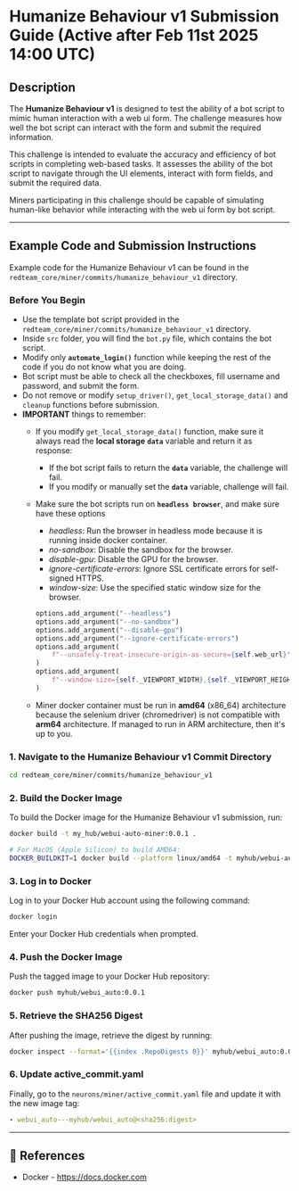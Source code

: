 # Humanize Behaviour v1 Submission Guide (Active after Feb 11st 2025 14:00 UTC)

## Description

The **Humanize Behaviour v1** is designed to test the ability of a bot script to mimic human interaction with a web ui form. The challenge measures how well the bot script can interact with the form and submit the required information.

This challenge is intended to evaluate the accuracy and efficiency of bot scripts in completing web-based tasks. It assesses the ability of the bot script to navigate through the UI elements, interact with form fields, and submit the required data.

Miners participating in this challenge should be capable of simulating human-like behavior while interacting with the web ui form by bot script.

---

## Example Code and Submission Instructions

Example code for the Humanize Behaviour v1 can be found in the `redteam_core/miner/commits/humanize_behaviour_v1` directory.

### Before You Begin

- Use the template bot script provided in the `redteam_core/miner/commits/humanize_behaviour_v1` directory.
- Inside `src` folder, you will find the `bot.py` file, which contains the bot script.
- Modify only **`automate_login()`** function while keeping the rest of the code if you do not know what you are doing.
- Bot script must be able to check all the checkboxes, fill username and password, and submit the form.
- Do not remove or modify `setup_driver()`, `get_local_storage_data()` and `cleanup` functions before submission.
- **IMPORTANT** things to remember:
    - If you modify `get_local_storage_data()` function, make sure it always read the **local storage** **`data`** variable and return it as response:
        - If the bot script fails to return the **`data`** variable, the challenge will fail.
        - If you modify or manually set the **`data`** variable, challenge will fail.
    - Make sure the bot scripts run on **`headless browser`**, and make sure have these options

        - *headless*: Run the browser in headless mode because it is running inside docker container.
        - *no-sandbox*: Disable the sandbox for the browser.
        - *disable-gpu*: Disable the GPU for the browser.
        - *ignore-certificate-errors*: Ignore SSL certificate errors for self-signed HTTPS.
        - *window-size*: Use the specified static window size for the browser.

        ```python
        options.add_argument("--headless")
        options.add_argument("--no-sandbox")
        options.add_argument("--disable-gpu")
        options.add_argument("--ignore-certificate-errors")
        options.add_argument(
            f"--unsafely-treat-insecure-origin-as-secure={self.web_url}"
        )
        options.add_argument(
            f"--window-size={self._VIEWPORT_WIDTH},{self._VIEWPORT_HEIGHT}"
        )
        ```

    - Miner docker container must be run in **amd64** (x86_64) architecture because the selenium driver (chromedriver) is not compatible with **arm64** architecture. If managed to run in ARM architecture, then it's up to you.

### 1. Navigate to the Humanize Behaviour v1 Commit Directory

```bash
cd redteam_core/miner/commits/humanize_behaviour_v1
```

### 2. Build the Docker Image

To build the Docker image for the Humanize Behaviour v1 submission, run:

```bash
docker build -t my_hub/webui-auto-miner:0.0.1 .

# For MacOS (Apple Silicon) to build AMD64:
DOCKER_BUILDKIT=1 docker build --platform linux/amd64 -t myhub/webui-auto-miner:0.0.1 .
```

### 3. Log in to Docker

Log in to your Docker Hub account using the following command:

```bash
docker login
```

Enter your Docker Hub credentials when prompted.

### 4. Push the Docker Image

Push the tagged image to your Docker Hub repository:

```bash
docker push myhub/webui_auto:0.0.1
```

### 5. Retrieve the SHA256 Digest

After pushing the image, retrieve the digest by running:

```bash
docker inspect --format='{{index .RepoDigests 0}}' myhub/webui_auto:0.0.1
```

### 6. Update active_commit.yaml

Finally, go to the `neurons/miner/active_commit.yaml` file and update it with the new image tag:

```yaml
- webui_auto---myhub/webui_auto@<sha256:digest>
```

---

## 📑 References

- Docker - <https://docs.docker.com>
